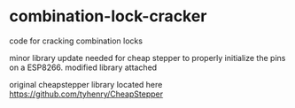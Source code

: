 # combination-lock-cracker
code for cracking combination locks

minor library update needed for cheap stepper to properly initialize the pins on a ESP8266. modified library attached

original cheapstepper library located here https://github.com/tyhenry/CheapStepper
